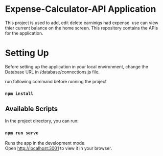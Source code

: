 # Expense-Calculator-API Application
This project is used to add, edit delete earninigs nad expense. use can view thier current balance on the home screen.  This repository contains the APIs for the application. 

# Setting Up

Before setting up the application in your local environment, change the Database URL in /database/connections.js file.
 
run following command before running the project
 
### `npm install`

## Available Scripts

In the project directory, you can run:

### `npm run serve`

Runs the app in the development mode.\
Open [http://localhost:3001](http://localhost:3001) to view it in your browser.
